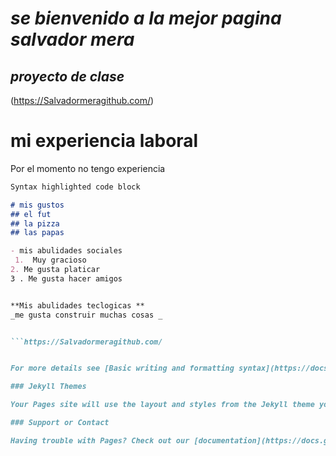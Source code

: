 # _se bienvenido a la mejor pagina salvador mera_
## *proyecto de clase*

(https://Salvadormeragithub.com/)


# mi experiencia laboral #
Por el momento no tengo experiencia 

```markdown
Syntax highlighted code block

# mis gustos 
## el fut 
## la pizza 
## las papas 

- mis abulidades sociales 
 1.  Muy gracioso 
2. Me gusta platicar 
3 . Me gusta hacer amigos 


**Mis abulidades teclogicas ** 
_me gusta construir muchas cosas _


```https://Salvadormeragithub.com/


For more details see [Basic writing and formatting syntax](https://docs.github.com/en/github/writing-on-github/getting-started-with-writing-and-formatting-on-github/basic-writing-and-formatting-syntax).

### Jekyll Themes

Your Pages site will use the layout and styles from the Jekyll theme you have selected in your [repository settings](https://github.com/salvadormera/salvadormera.github.io/settings/pages). The name of this theme is saved in the Jekyll `_config.yml` configuration file.

### Support or Contact

Having trouble with Pages? Check out our [documentation](https://docs.github.com/categories/github-pages-basics/) or [contact support](https://support.github.com/contact) and we’ll help you sort it out.
